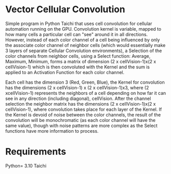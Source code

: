 # Vector Cellular Convolution 
Simple program in Python Taichi that uses cell convolution for cellular automation running on the GPU. Convolution kernel is variable, mapped to how many cells a particular cell can "see" around it in all directions. However, instead of each color channel of a cell being influenced by only the associate color channel of neighbor cells (which would essentially make 3 layers of separate Cellular Convolution environments), a Selection of the color channels from neighbor cells, using a Select function: Average, Maximum, Minimum, forms a matrix of dimension (2 x cellVision-1)x(2 x cellVision-1) which is then convoluted with the Kernel and the sum is applied to an Activation Function for each color channel.

Each cell has the dimension 3 (Red, Green, Blue), the Kernel for convolution has the dimensions (2 x cellVision-1) x (2 x cellVision-1)x3, where (2 xcellVision-1) represents the neighbors of a cell depending on how far it can see in any direction (including diagonal), cellVision. After the channel selection the neighbor matrix has the dimensions (2 x cellVision-1)x(2 x cellVision-1), where convolution takes place for each layer of the Kernel. If the Kernel is devoid of noise between the color channels, the result of the convolution will be monochromatic (as each color channel will have the same value), though with noise patterns are more complex as the Select functions have more information to process.

# Requirements
Python= 3.10
Taichi
